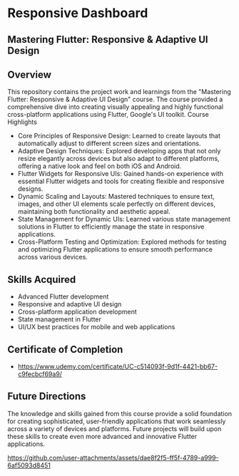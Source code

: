 # Responsive Dashboard
## Mastering Flutter: Responsive & Adaptive UI Design
## Overview
This repository contains the project work and learnings from the "Mastering Flutter: Responsive & Adaptive UI Design" course. The course provided a comprehensive dive into creating visually appealing and highly functional cross-platform applications using Flutter, Google's UI toolkit.
Course Highlights

* Core Principles of Responsive Design: Learned to create layouts that automatically adjust to different screen sizes and orientations.
* Adaptive Design Techniques: Explored developing apps that not only resize elegantly across devices but also adapt to different platforms, offering a native look and feel on both iOS and Android.
* Flutter Widgets for Responsive UIs: Gained hands-on experience with essential Flutter widgets and tools for creating flexible and responsive designs.
* Dynamic Scaling and Layouts: Mastered techniques to ensure text, images, and other UI elements scale perfectly on different devices, maintaining both functionality and aesthetic appeal.
* State Management for Dynamic UIs: Learned various state management solutions in Flutter to efficiently manage the state in responsive applications.
* Cross-Platform Testing and Optimization: Explored methods for testing and optimizing Flutter applications to ensure smooth performance across various devices.

## Skills Acquired
* Advanced Flutter development
* Responsive and adaptive UI design
* Cross-platform application development
* State management in Flutter
* UI/UX best practices for mobile and web applications

## Certificate of Completion
* https://www.udemy.com/certificate/UC-c514093f-9d1f-4421-bb67-c9fecbcf69a9/
  
## Future Directions
The knowledge and skills gained from this course provide a solid foundation for creating sophisticated, user-friendly applications that work seamlessly across a variety of devices and platforms. Future projects will build upon these skills to create even more advanced and innovative Flutter applications.


https://github.com/user-attachments/assets/dae8f2f5-ff5f-4789-a999-6af5093d8451
